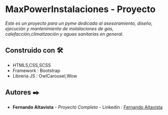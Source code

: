 # MaxPowerInstalaciones - Proyecto

_Este es un proyecto para un pyme dedicada al asesoramiento, diseño, ejecución y mantenimiento de instalaciones de gas, calefacción,climatización y aguas sanitarias en general._

## Construido con 🛠️

* HTML5,CSS,SCSS
* Framework : Bootstrap
* Libreria JS : OwlCarousel,Wow

## Autores ✒️

* **Fernando Altavista** - *Proyecto Completo* - Linkedin : [Fernando Altavista](https://www.linkedin.com/in/fernando-andres-altavista-614453201)
